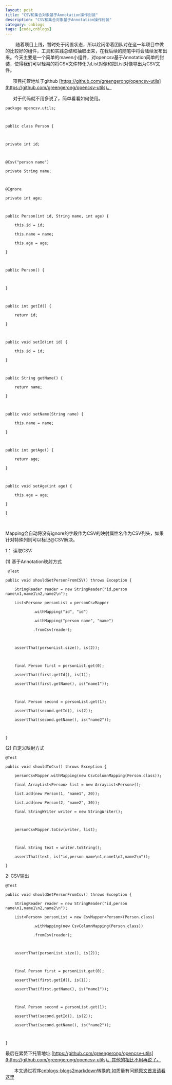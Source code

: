 ```yaml
---
layout: post
title: "CSV和集合对象基于Annotation操作封装"
description: "CSV和集合对象基于Annotation操作封装"
category: cnblogs
tags: [code,cnblogs]
---
```

&nbsp;&nbsp;&nbsp;&nbsp;&nbsp;&nbsp;&nbsp; 随着项目上线，暂时处于闲置状态，所以趁闲带着团队对在这一年项目中做的比较好的组件，工具和实践总结和抽取出来，在我后续的随笔中将会陆续发布出来。今天主要是一个简单的maven小组件，对opencsv基于Annotation简单的封装，使得我们可以轻易的将CSV文件转化为List对像和把List对像导出为CSV文件。

&nbsp;&nbsp;&nbsp;&nbsp;&nbsp; 项目托管地址于github [https://github.com/greengerong/opencsv-utils](https://github.com/greengerong/opencsv-utils)。

&nbsp;&nbsp;&nbsp;&nbsp;&nbsp; 对于代码就不用多说了，简单看看如何使用。

	package opencsv.utils;

 

	public class Person {

 

    private int id;

 

    @Csv("person name")

    private String name;

 

    @Ignore

    private int age;

 

    public Person(int id, String name, int age) {

        this.id = id;

        this.name = name;

        this.age = age;

    }

 

    public Person() {

 

    }

 

    public int getId() {

        return id;

    }

 

    public void setId(int id) {

        this.id = id;

    }

 

    public String getName() {

        return name;

    }

 

    public void setName(String name) {

        this.name = name;

    }

 

    public int getAge() {

        return age;

    }

 

    public void setAge(int age) {

        this.age = age;

    }

	}
	

&nbsp;

Mapping会自动将没有ignore的字段作为CSV的映射属性名作为CSV列头，如果针对特殊列则可以标记@CSV解决。

1： 读取CSV:

(1) 基于Annotation映射方式

 	
 	 @Test

    public void shouldGetPersonFromCSV() throws Exception {

        StringReader reader = new StringReader("id,person name\n1,name1\n2,name2\n");

        List<Person> personList = personCsvMapper

                .withMapping("id", "id")

                .withMapping("person name", "name")

                .fromCsv(reader);

 

        assertThat(personList.size(), is(2));

 

        final Person first = personList.get(0);

        assertThat(first.getId(), is(1));

        assertThat(first.getName(), is("name1"));

 

        final Person second = personList.get(1);

        assertThat(second.getId(), is(2));

        assertThat(second.getName(), is("name2"));

 

    }
   

(2) 自定义映射方式&nbsp;


	@Test

    public void shouldToCsv() throws Exception {

        personCsvMapper.withMapping(new CsvColumnMapping(Person.class));

        final ArrayList<Person> list = new ArrayList<Person>();

        list.add(new Person(1, "name1", 20));

        list.add(new Person(2, "name2", 30));

        final StringWriter writer = new StringWriter();

 

        personCsvMapper.toCsv(writer, list);

 

        final String text = writer.toString();

        assertThat(text, is("id,person name\n1,name1\n2,name2\n"));

    }
    


2: CSV输出

	@Test

    public void shouldGetPersonFromCsv() throws Exception {

        StringReader reader = new StringReader("id,person name\n1,name1\n2,name2\n");

        List<Person> personList = new CsvMapper<Person>(Person.class)

                .withMapping(new CsvColumnMapping(Person.class))

                .fromCsv(reader);

 

        assertThat(personList.size(), is(2));

 

        final Person first = personList.get(0);

        assertThat(first.getId(), is(1));

        assertThat(first.getName(), is("name1"));

 

        final Person second = personList.get(1);

        assertThat(second.getId(), is(2));

        assertThat(second.getName(), is("name2"));

 

    }
    
    
最后在累赘下托管地址:[https://github.com/greengerong/opencsv-utils](https://github.com/greengerong/opencsv-utils)。其他的相比不用再说了。

&nbsp;&nbsp;&nbsp;&nbsp;&nbsp;&nbsp;&nbsp;本文通过程序[cnblogs-blogs2markdown](https://github.com/greengerong/cnblogs-blogs2markdown "cnblogs-blogs2markdown")转换的,如质量有问题[原文首发请看这里](http://www.cnblogs.com/whitewolf/archive/2013/05/16/3082700.html "原文首发")